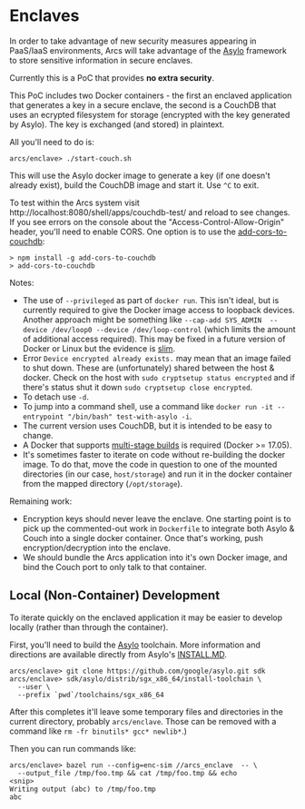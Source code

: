 # Enclaves

In order to take advantage of new security measures appearing in PaaS/IaaS
environments, Arcs will take advantage of the [Asylo](https://asylo.dev)
framework to store sensitive information in secure enclaves.

Currently this is a PoC that provides **no extra security**.

This PoC includes two Docker containers - the first an enclaved application
that generates a key in a secure enclave, the second is a CouchDB that uses an
ecrypted filesystem for storage (encrypted with the key generated by Asylo).
The key is exchanged (and stored) in plaintext.

All you'll need to do is:

```
arcs/enclave> ./start-couch.sh
```

This will use the Asylo docker image to generate a key (if one doesn't already
exist), build the CouchDB image and start it. Use `^C` to exit.

To test within the Arcs system visit
http://localhost:8080/shell/apps/couchdb-test/ and reload to see changes. If
you see errors on the console about the "Access-Control-Allow-Origin" header,
you'll need to enable CORS. One option is to use the
[add-cors-to-couchdb](https://github.com/pouchdb/add-cors-to-couchdb):

```
> npm install -g add-cors-to-couchdb
> add-cors-to-couchdb
```

<a name="enclave_notes">Notes</a>:
- The use of `--privileged` as part of `docker run`. This isn't ideal, but is
  currently required to give the Docker image access to loopback devices.
  Another approach might be something like `--cap-add SYS_ADMIN  --device
  /dev/loop0 --device /dev/loop-control` (which limits the amount of
  additional access required). This may be fixed in a future version of Docker
  or Linux but the evidence is
  [slim](https://groups.google.com/forum/#!topic/docker-user/JmHko2nstWQ).
- Error `Device encrypted already exists.` may mean that an image failed to
  shut down. These are (unfortunately) shared between the host & docker. Check
  on the host with `sudo cryptsetup status encrypted` and if there's status
  shut it down `sudo cryptsetup close encrypted`.
- To detach use `-d`.
- To jump into a command shell, use a command like `docker run -it
  --entrypoint "/bin/bash" test-with-asylo -i`.
- The current version uses CouchDB, but it is intended to be easy to change.
- A Docker that supports [multi-stage
  builds](https://docs.docker.com/develop/develop-images/multistage-build/) is
  required (Docker >= 17.05).
- It's sometimes faster to iterate on code without re-building the docker
  image. To do that, move the code in question to one of the mounted
  directories (in our case, `host/storage`) and run it in the docker container
  from the mapped directory (`/opt/storage`).

Remaining work:
- Encryption keys should never leave the enclave. One starting point is to
  pick up the commented-out work in `Dockerfile` to integrate both Asylo &
  Couch into a single docker container. Once that's working, push
  encryption/decryption into the enclave.
- We should bundle the Arcs application into it's own Docker image, and bind
  the Couch port to only talk to that container.


## Local (Non-Container) Development

To iterate quickly on the enclaved application it may be easier to develop
locally (rather than through the container).

First, you'll need to build the [Asylo](http://asylo.dev) toolchain. More
information and directions are available directly from Asylo's
[INSTALL.MD](https://github.com/google/asylo/blob/master/INSTALL.md).

```
arcs/enclave> git clone https://github.com/google/asylo.git sdk
arcs/enclave> sdk/asylo/distrib/sgx_x86_64/install-toolchain \
  --user \
  --prefix `pwd`/toolchains/sgx_x86_64

```

After this completes it'll leave some temporary files and directories in the
current directory, probably `arcs/enclave`. Those can be removed with a command
like `rm -fr binutils* gcc* newlib*`.)


Then you can run commands like:

```
arcs/enclave> bazel run --config=enc-sim //arcs_enclave  -- \
  --output_file /tmp/foo.tmp && cat /tmp/foo.tmp && echo
<snip>
Writing output (abc) to /tmp/foo.tmp
abc
```
